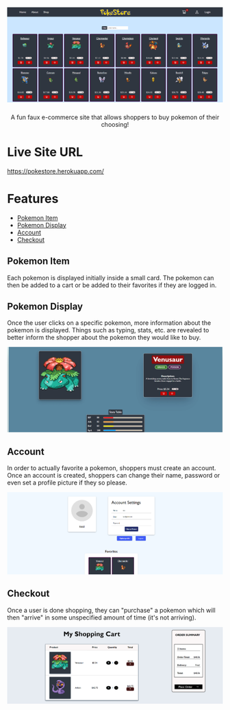 <h1 align="center">
  <a>
    <img src="https://raw.githubusercontent.com/SamirOsAbdalla/poke-store/main/frontend/public/pokestore.png" alt="pokestore image">
  </a>
</h1>

<p align="center">
  A fun faux e-commerce site that allows shoppers to buy pokemon of their choosing! 
</p>

# Live Site URL
https://pokestore.herokuapp.com/

# Features 
- <a href="#pokemon item">Pokemon Item</a>
- <a href="#pokemon display">Pokemon Display</a>
- <a href="#account">Account</a>
- <a href="#pokemon item">Checkout</a>

## Pokemon Item
Each pokemon is displayed initially inside a small card. The pokemon can then be added to a cart
or be added to their favorites if they are logged in.

## Pokemon Display
Once the user clicks on a specific pokemon, more information about the pokemon is displayed.
Things such as typing, stats, etc. are revealed to better inform the shopper about the pokemon
they would like to buy.

  <a>
    <img src="https://raw.githubusercontent.com/SamirOsAbdalla/poke-store/main/frontend/public/stats.png" alt="stats image">
  </a>

## Account
In order to actually favorite a pokemon, shoppers must create an account. Once an account is created, shoppers can change their name, password or even set a profile picture if they so please.

  <a>
    <img src="https://raw.githubusercontent.com/SamirOsAbdalla/poke-store/main/frontend/public/account.png" alt="account image">
  </a>

## Checkout
Once a user is done shopping, they can "purchase" a pokemon which will then "arrive" in some unspecified
amount of time (it's not arriving).

  <a>
    <img src="https://raw.githubusercontent.com/SamirOsAbdalla/poke-store/main/frontend/public/checkout.png" alt="checkout image">
  </a>
